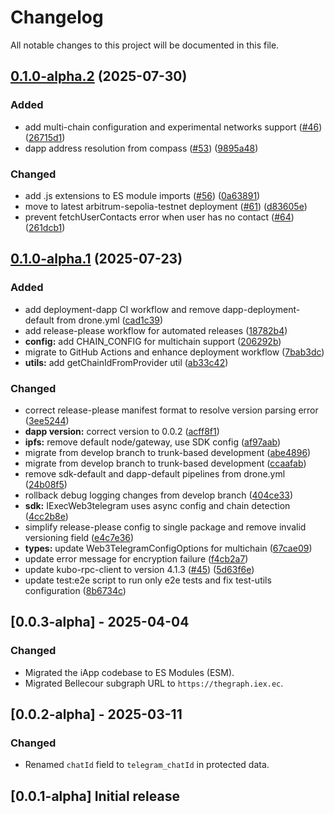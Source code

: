 # Changelog

All notable changes to this project will be documented in this file.

## [0.1.0-alpha.2](https://github.com/iExecBlockchainComputing/web3telegram-sdk/compare/web3telegram-v0.1.0-alpha.1...web3telegram-v0.1.0-alpha.2) (2025-07-30)


### Added

* add multi-chain configuration and experimental networks support ([#46](https://github.com/iExecBlockchainComputing/web3telegram-sdk/issues/46)) ([26715d1](https://github.com/iExecBlockchainComputing/web3telegram-sdk/commit/26715d164bd574d41d01ba5b31853ee10ca6b37e))
* dapp address resolution from compass ([#53](https://github.com/iExecBlockchainComputing/web3telegram-sdk/issues/53)) ([9895a48](https://github.com/iExecBlockchainComputing/web3telegram-sdk/commit/9895a482006e4f97d8195605559f8af17d89092c))


### Changed

* add .js extensions to ES module imports ([#56](https://github.com/iExecBlockchainComputing/web3telegram-sdk/issues/56)) ([0a63891](https://github.com/iExecBlockchainComputing/web3telegram-sdk/commit/0a638918b08e7c2f9f62bf155609f267d39e3ba5))
* move to latest arbitrum-sepolia-testnet deployment ([#61](https://github.com/iExecBlockchainComputing/web3telegram-sdk/issues/61)) ([d83605e](https://github.com/iExecBlockchainComputing/web3telegram-sdk/commit/d83605e369e75aff91690d2958b1345147cb367e))
* prevent fetchUserContacts error when user has no contact ([#64](https://github.com/iExecBlockchainComputing/web3telegram-sdk/issues/64)) ([261dcb1](https://github.com/iExecBlockchainComputing/web3telegram-sdk/commit/261dcb1cec05641555966df85f58cceb78f3ad15))

## [0.1.0-alpha.1](https://github.com/iExecBlockchainComputing/web3telegram-sdk/compare/web3telegram-v0.1.0-alpha.0...web3telegram-v0.1.0-alpha.1) (2025-07-23)


### Added

* add deployment-dapp CI workflow and remove dapp-deployment-default from drone.yml ([cad1c39](https://github.com/iExecBlockchainComputing/web3telegram-sdk/commit/cad1c3960524d9e1db87de0ef3254cb88fe152e9))
* add release-please workflow for automated releases ([18782b4](https://github.com/iExecBlockchainComputing/web3telegram-sdk/commit/18782b44d70cde0616c81ddd6ea05e87624f39b5))
* **config:** add CHAIN_CONFIG for multichain support ([206292b](https://github.com/iExecBlockchainComputing/web3telegram-sdk/commit/206292b17d0c0e20eff18a11ad1abaf6e3e3b48d))
* migrate to GitHub Actions and enhance deployment workflow  ([7bab3dc](https://github.com/iExecBlockchainComputing/web3telegram-sdk/commit/7bab3dcb63198d688437806393a30ae70f40ccaf))
* **utils:** add getChainIdFromProvider util ([ab33c42](https://github.com/iExecBlockchainComputing/web3telegram-sdk/commit/ab33c4259be46c3af4c4adc79d59e2cd3cd6d131))


### Changed

* correct release-please manifest format to resolve version parsing error ([3ee5244](https://github.com/iExecBlockchainComputing/web3telegram-sdk/commit/3ee5244c4f63c16e02eec0451b805e56f3491cd7))
* **dapp version:** correct version to 0.0.2 ([acff8f1](https://github.com/iExecBlockchainComputing/web3telegram-sdk/commit/acff8f1b37d2faef7c52a6ee9027dc0014030a38))
* **ipfs:** remove default node/gateway, use SDK config ([af97aab](https://github.com/iExecBlockchainComputing/web3telegram-sdk/commit/af97aab4f212e86380114e596d5852a71527c361))
* migrate from develop branch to trunk-based development ([abe4896](https://github.com/iExecBlockchainComputing/web3telegram-sdk/commit/abe4896715eb5b14aa0aa462031980c95a94e8cb))
* migrate from develop branch to trunk-based development ([ccaafab](https://github.com/iExecBlockchainComputing/web3telegram-sdk/commit/ccaafab2d8c4266293ab9635e75a01ac5e502cef))
* remove sdk-default and dapp-default pipelines from drone.yml ([24b08f5](https://github.com/iExecBlockchainComputing/web3telegram-sdk/commit/24b08f5451aca3d09d037fe709cefadee169629a))
* rollback debug logging changes from develop branch ([404ce33](https://github.com/iExecBlockchainComputing/web3telegram-sdk/commit/404ce33e7d0705c274155813951284cd1830a3d2))
* **sdk:** IExecWeb3telegram uses async config and chain detection ([4cc2b8e](https://github.com/iExecBlockchainComputing/web3telegram-sdk/commit/4cc2b8e10877f5602bf12f9792caa754729c6373))
* simplify release-please config to single package and remove invalid versioning field ([e4c7e36](https://github.com/iExecBlockchainComputing/web3telegram-sdk/commit/e4c7e36fd91d92c8d6497420945ffaca3db7fa87))
* **types:** update Web3TelegramConfigOptions for multichain ([67cae09](https://github.com/iExecBlockchainComputing/web3telegram-sdk/commit/67cae0990fb7c09447cbd4f4ed68ce58e9e04409))
* update error message for encryption failure ([f4cb2a7](https://github.com/iExecBlockchainComputing/web3telegram-sdk/commit/f4cb2a7001399e81bfa2d77b1b1670273920a9dc))
* update kubo-rpc-client to version 4.1.3 ([#45](https://github.com/iExecBlockchainComputing/web3telegram-sdk/issues/45)) ([5d63f6e](https://github.com/iExecBlockchainComputing/web3telegram-sdk/commit/5d63f6ed9584628208ed7bb3fd8686bf337b3604))
* update test:e2e script to run only e2e tests and fix test-utils configuration ([8b6734c](https://github.com/iExecBlockchainComputing/web3telegram-sdk/commit/8b6734c19af5eb2f67a58bc4ee3e4378d93a3cfc))

## [0.0.3-alpha] - 2025-04-04

### Changed

- Migrated the iApp codebase to ES Modules (ESM).
- Migrated Bellecour subgraph URL to `https://thegraph.iex.ec`.

## [0.0.2-alpha] - 2025-03-11

### Changed

- Renamed `chatId` field to `telegram_chatId` in protected data.

## [0.0.1-alpha] Initial release
